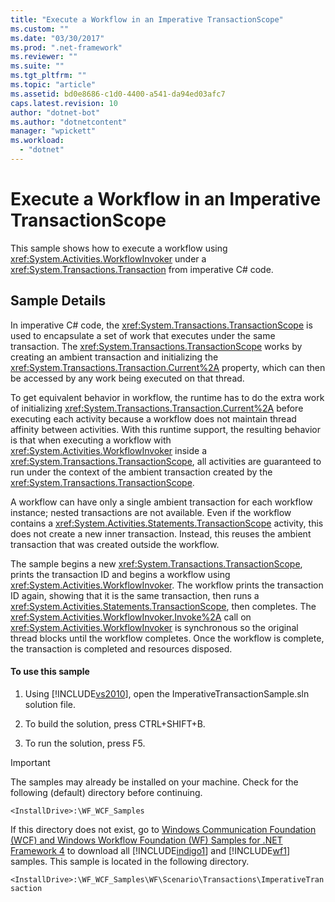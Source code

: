 ```yaml
---
title: "Execute a Workflow in an Imperative TransactionScope"
ms.custom: ""
ms.date: "03/30/2017"
ms.prod: ".net-framework"
ms.reviewer: ""
ms.suite: ""
ms.tgt_pltfrm: ""
ms.topic: "article"
ms.assetid: bd0e8686-c1d0-4400-a541-da94ed03afc7
caps.latest.revision: 10
author: "dotnet-bot"
ms.author: "dotnetcontent"
manager: "wpickett"
ms.workload: 
  - "dotnet"
---
```

# Execute a Workflow in an Imperative TransactionScope
This sample shows how to execute a workflow using <xref:System.Activities.WorkflowInvoker> under a <xref:System.Transactions.Transaction> from imperative C# code.  
  
## Sample Details  
 In imperative C# code, the <xref:System.Transactions.TransactionScope> is used to encapsulate a set of work that executes under the same transaction. The <xref:System.Transactions.TransactionScope> works by creating an ambient transaction and initializing the <xref:System.Transactions.Transaction.Current%2A> property, which can then be accessed by any work being executed on that thread.  
  
 To get equivalent behavior in workflow, the runtime has to do the extra work of initializing <xref:System.Transactions.Transaction.Current%2A> before executing each activity because a workflow does not maintain thread affinity between activities. With this runtime support, the resulting behavior is that when executing a workflow with <xref:System.Activities.WorkflowInvoker> inside a <xref:System.Transactions.TransactionScope>, all activities are guaranteed to run under the context of the ambient transaction created by the <xref:System.Transactions.TransactionScope>.  
  
 A workflow can have only a single ambient transaction for each workflow instance; nested transactions are not available. Even if the workflow contains a <xref:System.Activities.Statements.TransactionScope> activity, this does not create a new inner transaction. Instead, this reuses the ambient transaction that was created outside the workflow.  
  
 The sample begins a new <xref:System.Transactions.TransactionScope>, prints the transaction ID and begins a workflow using <xref:System.Activities.WorkflowInvoker>. The workflow prints the transaction ID again, showing that it is the same transaction, then runs a <xref:System.Activities.Statements.TransactionScope>, then completes. The <xref:System.Activities.WorkflowInvoker.Invoke%2A> call on <xref:System.Activities.WorkflowInvoker> is synchronous so the original thread blocks until the workflow completes. Once the workflow is complete, the transaction is completed and resources disposed.  
  
#### To use this sample  
  
1.  Using [!INCLUDE[vs2010](../../../../includes/vs2010-md.md)], open the ImperativeTransactionSample.sln solution file.  
  
2.  To build the solution, press CTRL+SHIFT+B.  
  
3.  To run the solution, press F5.  
  
> [!IMPORTANT]
>  The samples may already be installed on your machine. Check for the following (default) directory before continuing.  
>   
>  `<InstallDrive>:\WF_WCF_Samples`  
>   
>  If this directory does not exist, go to [Windows Communication Foundation (WCF) and Windows Workflow Foundation (WF) Samples for .NET Framework 4](http://go.microsoft.com/fwlink/?LinkId=150780) to download all [!INCLUDE[indigo1](../../../../includes/indigo1-md.md)] and [!INCLUDE[wf1](../../../../includes/wf1-md.md)] samples. This sample is located in the following directory.  
>   
>  `<InstallDrive>:\WF_WCF_Samples\WF\Scenario\Transactions\ImperativeTransaction`